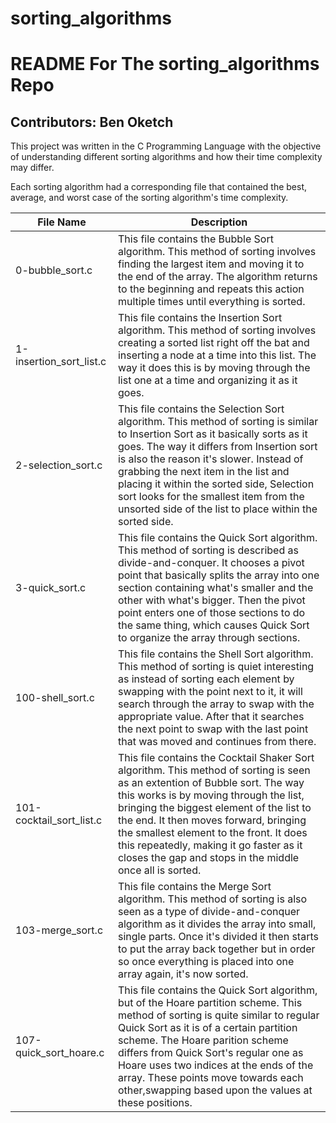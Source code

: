 # sorting_algorithms

# README For The sorting_algorithms Repo

## Contributors: Ben Oketch
This project was written in the C Programming Language with the objective of understanding different sorting algorithms and how their time complexity may differ.

Each sorting algorithm had a corresponding file that contained the best, average, and worst case of the sorting algorithm's time complexity.

|File Name|Description|
|---|---|
|0-bubble_sort.c|This file contains the Bubble Sort algorithm. This method of sorting involves finding the largest item and moving it to the end of the array. The algorithm returns to the beginning and repeats this action multiple times until everything is sorted.|
|1-insertion_sort_list.c|This file contains the Insertion Sort algorithm. This method of sorting involves creating a sorted list right off the bat and inserting a node at a time into this list. The way it does this is by moving through the list one at a time and organizing it as it goes.|
|2-selection_sort.c|This file contains the Selection Sort algorithm. This method of sorting is similar to Insertion Sort as it basically sorts as it goes. The way it differs from Insertion sort is also the reason it's slower. Instead of grabbing the next item in the list and placing it within the sorted side, Selection sort looks for the smallest item from the unsorted side of the list to place within the sorted side.|
|3-quick_sort.c|This file contains the Quick Sort algorithm. This method of sorting is described as divide-and-conquer. It chooses a pivot point that basically splits the array into one section containing what's smaller and the other with what's bigger. Then the pivot point enters one of those sections to do the same thing, which causes Quick Sort to organize the array through sections.|
|100-shell_sort.c|This file contains the Shell Sort algorithm. This method of sorting is quiet interesting as instead of sorting each element by swapping with the point next to it, it will search through the array to swap with the appropriate value. After that it searches the next point to swap with the last point that was moved and continues from there.|
|101-cocktail_sort_list.c|This file contains the Cocktail Shaker Sort algorithm. This method of sorting is seen as an extention of Bubble sort. The way this works is by moving through the list, bringing the biggest element of the list to the end. It then moves forward, bringing the smallest element to the front. It does this repeatedly, making it go faster as it closes the gap and stops in the middle once all is sorted.|
|103-merge_sort.c|This file contains the Merge Sort algorithm. This method of sorting is also seen as a type of divide-and-conquer algorithm as it divides the array into small, single parts. Once it's divided it then starts to put the array back together but in order so once everything is placed into one array again, it's now sorted.|
|107-quick_sort_hoare.c|This file contains the Quick Sort algorithm, but of the Hoare partition scheme. This method of sorting is quite similar to regular Quick Sort as it is of a certain partition scheme. The Hoare parition scheme differs from Quick Sort's regular one as Hoare uses two indices at the ends of the array. These points move towards each other,swapping based upon the values at these positions.|
